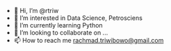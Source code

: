 - 👋 Hi, I’m @rtriw
- 👀 I’m interested in Data Science, Petrosciens
- 🌱 I’m currently learning Python
- 💞️ I’m looking to collaborate on ...
- 📫 How to reach me rachmad.triwibowo@gmail.com

<!---
rtriw/rtriw is a ✨ special ✨ repository because its `README.md` (this file) appears on your GitHub profile.
You can click the Preview link to take a look at your changes.
--->
